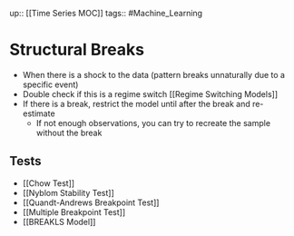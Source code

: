 up:: [[Time Series MOC]]
tags:: #Machine_Learning 
# Structural Breaks
- When there is a shock to the data (pattern breaks unnaturally due to a specific event)
- Double check if this is a regime switch [[Regime Switching Models]]
- If there is a break, restrict the model until after the break and re-estimate
	- If not enough observations, you can try to recreate the sample without the break
## Tests
- [[Chow Test]]
- [[Nyblom Stability Test]]
- [[Quandt-Andrews Breakpoint Test]]
- [[Multiple Breakpoint Test]]
- [[BREAKLS Model]]